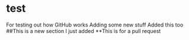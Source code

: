 # test
For testing out how GitHub works
Adding some new stuff
Added this too
##This is a new section I just added
**This is for a pull request

